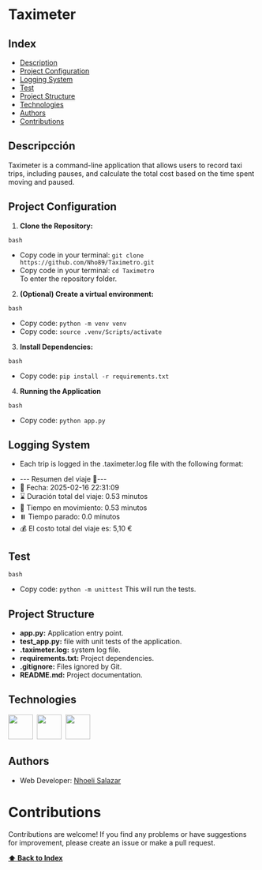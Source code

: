 
<h1> Taximeter</h1>

## Index

+ [Description](#description)
+ [Project Configuration](#project-Configuration)
+ [Logging System](#Logging-System)
+ [Test](#test)
+ [Project Structure ](#project-structure)
+ [Technologies](#technologies)
+ [Authors](#authors)
+ [Contributions](#contributions)

## Descripcción

<p>Taximeter is a command-line application that allows users to record taxi trips, including pauses, and calculate the total cost based on the time spent moving and paused.</p>

## Project Configuration

1. **Clone the Repository:**

`bash`
* Copy code in your terminal: `git clone https://github.com/Nho89/Taximetro.git`
* Copy code in your terminal: `cd Taximetro` <br>
To enter the repository folder.


2. **(Optional) Create a virtual environment:**
   
`bash`   
* Copy code: `python -m venv venv`
* Copy code: `source .venv/Scripts/activate`


3. **Install Dependencies:** 

`bash`
* Copy code: `pip install -r requirements.txt`

4. **Running the Application**

`bash`
* Copy code: `python app.py`

## Logging System

* Each trip is logged in the .taximeter.log file with the following format:

- --- Resumen del viaje 🧳---
- 📆 Fecha: 2025-02-16 22:31:09
- ⌛ Duración total del viaje: 0.53 minutos
- 🚕 Tiempo en movimiento: 0.53 minutos
- ⏸️ Tiempo parado: 0.0 minutos
- 💰 El costo total del viaje es: 5,10 €


## Test

`bash`
* Copy code: `python -m unittest`
This will run the tests.


## Project Structure 

* __app.py:__  Application entry point.
* __test_app.py:__ file with unit tests of the application.
* __.taximeter.log:__ system log file.
* __requirements.txt:__ Project dependencies.
* __.gitignore:__ Files ignored by Git.
* __README.md:__ Project documentation.


## Technologies

<img width="50" src="https://raw.githubusercontent.com/marwin1991/profile-technology-icons/refs/heads/main/icons/visual_studio_code.png" >&nbsp;
<img width="50" src="https://raw.githubusercontent.com/marwin1991/profile-technology-icons/refs/heads/main/icons/python.png" >&nbsp;
<img width="50" src="https://upload.wikimedia.org/wikipedia/commons/9/91/Octicons-mark-github.svg">&nbsp;



## Authors

 - Web Developer: [Nhoeli Salazar](https://github.com/Nho89)


# Contributions
Contributions are welcome! If you find any problems or have suggestions for improvement, please create an issue or make a pull request.
   
**[⬆️ Back to Index](#index)**
